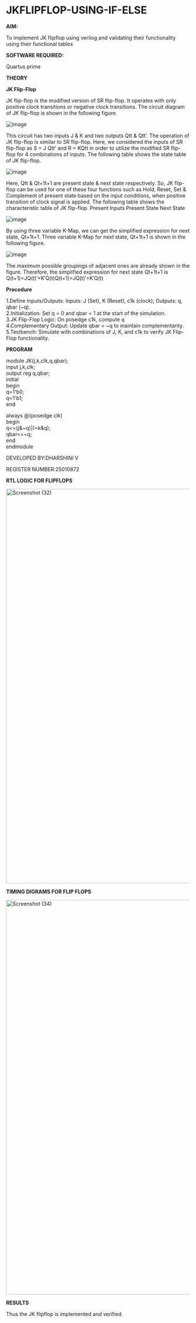 # JKFLIPFLOP-USING-IF-ELSE

**AIM:** 

To implement  JK flipflop using verilog and validating their functionality using their functional tables

**SOFTWARE REQUIRED:**

Quartus prime

**THEORY**

**JK Flip-Flop**

JK flip-flop is the modified version of SR flip-flop. It operates with only positive clock transitions or negative clock transitions. The circuit diagram of JK flip-flop is shown in the following figure.

![image](https://github.com/naavaneetha/JKFLIPFLOP-USING-IF-ELSE/assets/154305477/a649c30b-232b-4558-b188-fd6c09845180)


This circuit has two inputs J & K and two outputs Qtt & Qtt’. The operation of JK flip-flop is similar to SR flip-flop. Here, we considered the inputs of SR flip-flop as S = J Qtt’ and R = KQtt in order to utilize the modified SR flip-flop for 4 combinations of inputs. The following table shows the state table of JK flip-flop.

![image](https://github.com/naavaneetha/JKFLIPFLOP-USING-IF-ELSE/assets/154305477/c4360742-e8a8-4937-b089-c46c0433f9a3)

 
Here, Qtt & Qt+1t+1 are present state & next state respectively. So, JK flip-flop can be used for one of these four functions such as Hold, Reset, Set & Complement of present state based on the input conditions, when positive transition of clock signal is applied. The following table shows the characteristic table of JK flip-flop. Present Inputs Present State Next State
 
![image](https://github.com/naavaneetha/JKFLIPFLOP-USING-IF-ELSE/assets/154305477/6c275261-a6d5-4c37-a3a7-1e88ca11c4cd)

By using three variable K-Map, we can get the simplified expression for next state, Qt+1t+1. Three variable K-Map for next state, Qt+1t+1 is shown in the following figure.
 
![image](https://github.com/naavaneetha/JKFLIPFLOP-USING-IF-ELSE/assets/154305477/5174f41b-0ce0-4329-a372-6d1943ea6673)

The maximum possible groupings of adjacent ones are already shown in the figure. Therefore, the simplified expression for next state Qt+1t+1 is Q(t+1)=JQ(t)′+K′Q(t)Q(t+1)=JQ(t)′+K′Q(t)

**Procedure**

1.Define Inputs/Outputs: Inputs: J (Set), K (Reset), c1k (clock); Outputs: q, qbar (~q).      
2.Initialization: Set q = 0 and qbar = 1 at the start of the simulation.   
3.JK Flip-Flop Logic: On posedge c1k, compute q        
4.Complementary Output: Update qbar = ~q to maintain complementarity.           
5.Testbench: Simulate with combinations of J, K, and c1k to verify JK Flip-Flop functionality.            

**PROGRAM**

module JK(j,k,clk,q,qbar);    
input j,k,clk;       
output reg q,qbar;            
initial           
begin            
q=1'b0;           
q=1'b1;         
end            
  
always @(posedge clk)          
begin            
q<=(j&~q)|(~k&q);            
qbar<=~q;           
end        
endmodule            

DEVELOPED BY:DHARSHINI V

REGISTER NUMBER:25010872

**RTL LOGIC FOR FLIPFLOPS**

<img width="1920" height="1080" alt="Screenshot (32)" src="https://github.com/user-attachments/assets/c42472ca-f2c8-4c9f-889c-2d84595848a8" />

**TIMING DIGRAMS FOR FLIP FLOPS**

<img width="1920" height="1080" alt="Screenshot (34)" src="https://github.com/user-attachments/assets/51be8455-8d54-42e9-8bab-54cf836c298d" />

**RESULTS**

Thus the JK flipflop is implemented and verified.
